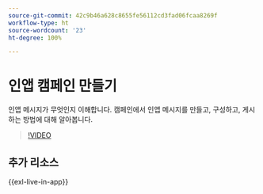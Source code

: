 ```yaml
---
source-git-commit: 42c9b46a628c8655fe56112cd3fad06fcaa8269f
workflow-type: ht
source-wordcount: '23'
ht-degree: 100%

---
```

# 인앱 캠페인 만들기

인앱 메시지가 무엇인지 이해합니다. 캠페인에서 인앱 메시지를 만들고, 구성하고, 게시하는 방법에 대해 알아봅니다.

>[!VIDEO](https://video.tv.adobe.com/v/3410430?quality=12&learn=on)

## 추가 리소스

{{exl-live-in-app}}